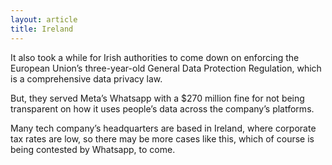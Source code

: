```yaml
---
layout: article
title: Ireland
---
```


It also took a while for Irish authorities to come down on enforcing the European Union’s three-year-old General Data Protection Regulation, which is a comprehensive data privacy law.

But, they served Meta’s Whatsapp with a $270 million fine for not being transparent on how it uses people’s data across the company’s platforms.

Many tech company’s headquarters are based in Ireland, where corporate tax rates are low, so there may be more cases like this, which of course is being contested by Whatsapp, to come.

